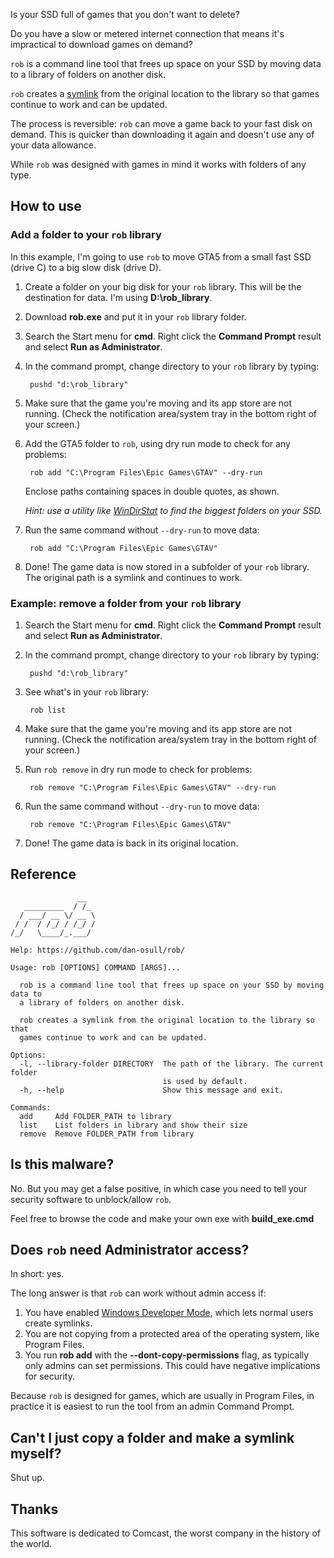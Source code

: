 Is your SSD full of games that you don't want to delete?

Do you have a slow or metered internet connection that means it's impractical to download games on demand?

`rob` is a command line tool that frees up space on your SSD by moving data to a library of folders on another disk.

`rob` creates a [symlink](https://en.wikipedia.org/wiki/Symbolic_link) from the original location to the library so that games continue to work and can be updated.

The process is reversible: `rob` can move a game back to your fast disk on demand. This is quicker than downloading it again and doesn't use any of your data allowance.

While `rob` was designed with games in mind it works with folders of any type.

## How to use

### Add a folder to your `rob` library

In this example, I'm going to use `rob` to move GTA5 from a small fast SSD (drive C) to a big slow disk (drive D).

1. Create a folder on your big disk for your `rob` library. This will be the destination for data. I'm using **D:\rob_library**.

2. Download **rob.exe** and put it in your `rob` library folder.

3. Search the Start menu for **cmd**. Right click the **Command Prompt** result and select **Run as Administrator**.

4. In the command prompt, change directory to your `rob` library by typing:

        pushd "d:\rob_library"

5. Make sure that the game you're moving and its app store are not running. (Check the notification area/system tray in the bottom right of your screen.)

6. Add the GTA5 folder to `rob`, using dry run mode to check for any problems:

        rob add "C:\Program Files\Epic Games\GTAV" --dry-run

    Enclose paths containing spaces in double quotes, as shown.

    *Hint: use a utility like [WinDirStat](https://windirstat.net/) to find the biggest folders on your SSD.*

7. Run the same command without `--dry-run` to move data:

        rob add "C:\Program Files\Epic Games\GTAV"

8. Done! The game data is now stored in a subfolder of your `rob` library. The original path is a symlink and continues to work.

### Example: remove a folder from your `rob` library

1. Search the Start menu for **cmd**. Right click the **Command Prompt** result and select **Run as Administrator**.

2. In the command prompt, change directory to your `rob` library by typing:

        pushd "d:\rob_library"

3. See what's in your `rob` library:

        rob list

4. Make sure that the game you're moving and its app store are not running. (Check the notification area/system tray in the bottom right of your screen.)

5. Run `rob remove` in dry run mode to check for problems:

        rob remove "C:\Program Files\Epic Games\GTAV" --dry-run

6. Run the same command without `--dry-run` to move data:

        rob remove "C:\Program Files\Epic Games\GTAV"

7. Done! The game data is back in its original location.

## Reference

```
               __
   _________  / /_
  / ___/ __ \/ __ \
 / /  / /_/ / /_/ /
/_/   \____/_.___/

Help: https://github.com/dan-osull/rob/

Usage: rob [OPTIONS] COMMAND [ARGS]...

  rob is a command line tool that frees up space on your SSD by moving data to
  a library of folders on another disk.

  rob creates a symlink from the original location to the library so that
  games continue to work and can be updated.

Options:
  -l, --library-folder DIRECTORY  The path of the library. The current folder
                                  is used by default.
  -h, --help                      Show this message and exit.

Commands:
  add     Add FOLDER_PATH to library
  list    List folders in library and show their size
  remove  Remove FOLDER_PATH from library
```

## Is this malware?

No. But you may get a false positive, in which case you need to tell your security software to unblock/allow `rob`.

Feel free to browse the code and make your own exe with **build_exe.cmd**

## Does `rob` need Administrator access?

In short: yes.

The long answer is that `rob` can work without admin access if:

1. You have enabled [Windows Developer Mode](https://docs.microsoft.com/en-us/windows/apps/get-started/enable-your-device-for-development), which lets normal users create symlinks.
2. You are not copying from a protected area of the operating system, like Program Files.
3. You run **rob add** with the **--dont-copy-permissions** flag, as typically only admins can set permissions. This could have negative implications for security.

Because `rob` is designed for games, which are usually in Program Files, in practice it is easiest to run the tool from an admin Command Prompt.

## Can't I just copy a folder and make a symlink myself?

Shut up.

## Thanks

This software is dedicated to Comcast, the worst company in the history of the world.